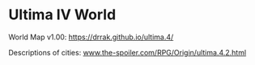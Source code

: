 # Ultima IV World
World Map v1.00: https://drrak.github.io/ultima.4/

Descriptions of cities: www.the-spoiler.com/RPG/Origin/ultima.4.2.html
